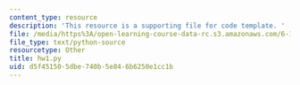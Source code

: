 ```yaml
---
content_type: resource
description: 'This resource is a supporting file for code template. '
file: /media/https%3A/open-learning-course-data-rc.s3.amazonaws.com/6-189-a-gentle-introduction-to-programming-using-python-january-iap-2011/d5f451505dbe740b5e846b6250e1cc1b_hw1.py
file_type: text/python-source
resourcetype: Other
title: hw1.py
uid: d5f45150-5dbe-740b-5e84-6b6250e1cc1b
---
```

